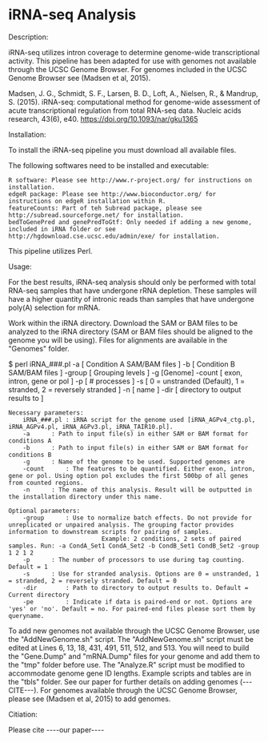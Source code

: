 # iRNA-seq Analysis

Description: 

iRNA-seq utilizes intron coverage to determine genome-wide transcriptional activity. This pipeline has been adapted for use with genomes not available through the UCSC Genome Browser. For genomes included in the UCSC Genome Browser see (Madsen et al, 2015). 

Madsen, J. G., Schmidt, S. F., Larsen, B. D., Loft, A., Nielsen, R., & Mandrup, S. (2015). iRNA-seq: computational method for genome-wide assessment of acute transcriptional regulation from total RNA-seq data. Nucleic acids research, 43(6), e40. https://doi.org/10.1093/nar/gku1365

Installation:

To install the iRNA-seq pipeline you must download all available files.

The following softwares need to be installed and executable:

	R software: Please see http://www.r-project.org/ for instructions on installation.
	edgeR package: Please see http://www.bioconductor.org/ for instructions on edgeR installation within R.
	featureCounts: Part of teh Subread package, please see http://subread.sourceforge.net/ for installation.
	bedToGenePred and genePredToGtf: Only needed if adding a new genome, included in iRNA folder or see http://hgdownload.cse.ucsc.edu/admin/exe/ for installation. 

This pipeline utilizes Perl. 

Usage:

For the best results, iRNA-seq analysis should only be performed with total RNA-seq samples that have undergone rRNA depletion. These samples will have a higher quantity of intronic reads than samples that have undergone poly(A) selection for mRNA. 

Work within the iRNA directory. Download the SAM or BAM files to be analyzed to the iRNA directory (SAM or BAM files should be aligned to the genome you will be using). Files for alignments are available in the "Genomes" folder.  

$ perl iRNA_###.pl -a [ Condition A SAM/BAM files ] -b [ Condition B SAM/BAM files ] -group [ Grouping levels ] -g [Genome] -count [ exon, intron, gene or pol ] -p [ # processes ] -s [ 0 = unstranded (Default), 1 = stranded, 2 = reversely stranded ] -n [ name ] -dir [ directory to output results to ]

	Necessary parameters:
		iRNA_###.pl	: iRNA script for the genome used [iRNA_AGPv4_ctg.pl, iRNA_AGPv4.pl, iRNA_AGPv3.pl, iRNA_TAIR10.pl].
		-a 		: Path to input file(s) in either SAM or BAM format for conditions A
		-b 		: Path to input file(s) in either SAM or BAM format for conditions B
		-g 		: Name of the genome to be used. Supported genomes are
		-count 		: The features to be quantified. Either exon, intron, gene or pol. Using option pol excludes the first 500bp of all genes from counted regions.
		-n 		: The name of this analysis. Result will be outputted in the installation directory under this name.

	Optional parameters:
		-group 		: Use to normalize batch effects. Do not provide for unreplicated or unpaired analysis. The grouping factor provides information to downstream scripts for pairing of samples.
                         	  Example: 2 conditions, 2 sets of paired samples. Run: -a CondA_Set1 CondA_Set2 -b CondB_Set1 CondB_Set2 -group 1 2 1 2
		-p 		: The number of processors to use during tag counting. Default = 1
		-s 		: Use for stranded analysis. Options are 0 = unstranded, 1 = stranded, 2 = reversely stranded. Default = 0
		-dir 		: Path to directory to output results to. Default = Current directory
		-pe 		: Indicate if data is paired-end or not. Options are 'yes' or 'no'. Default = no. For paired-end files please sort them by queryname.

To add new genomes not available through the UCSC Genome Browser, use the "AddNewGenome.sh" script. The "AddNewGenome.sh" script must be edited at Lines 6, 13, 18, 431, 491, 511, 512, and 513. You will need to build the "Gene.Dump" and "mRNA.Dump" files for your genome and add them to the "tmp" folder before use. The "Analyze.R" script must be modified to accommodate genome gene ID lengths. Example scripts and tables are in the "tbls" folder. See our paper for further details on adding genomes (---CITE---). For genomes available through the UCSC Genome Browser, please see (Madsen et al, 2015) to add genomes.

Citiation:

Please cite ----our paper----
